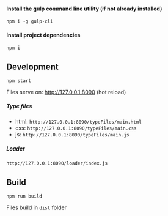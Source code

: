 #### Install the gulp command line utility (if not already installed)
`npm i -g gulp-cli`

#### Install project dependencies
`npm i`

## Development
`npm start`

Files serve on: http://127.0.0.1:8090 (hot reload)

##### Type files
- html: `http://127.0.0.1:8090/typeFiles/main.html`
- css: `http://127.0.0.1:8090/typeFiles/main.css`
- js: `http://127.0.0.1:8090/typeFiles/main.js`
##### Loader
`http://127.0.0.1:8090/loader/index.js`

## Build
`npm run build`

Files build in `dist` folder